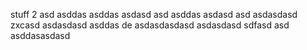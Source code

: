 stuff
 2
asd
asddas
asddas
asdasd
asd
asddas
asdasd
asd
asdasdasd
zxcasd
asdasdasd
asddas
de
asdasdasdasd
asdasdasd
sdfasd
asd
asddasasdasd
